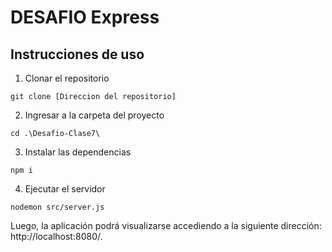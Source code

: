 # DESAFIO Express

## Instrucciones de uso

1. Clonar el repositorio

```
git clone [Direccion del repositorio]
```

2. Ingresar a la carpeta del proyecto

```
cd .\Desafio-Clase7\
```

3. Instalar las dependencias

```
npm i
```

4. Ejecutar el servidor

```
nodemon src/server.js
```

Luego, la aplicación podrá visualizarse accediendo a la siguiente dirección: http://localhost:8080/.
